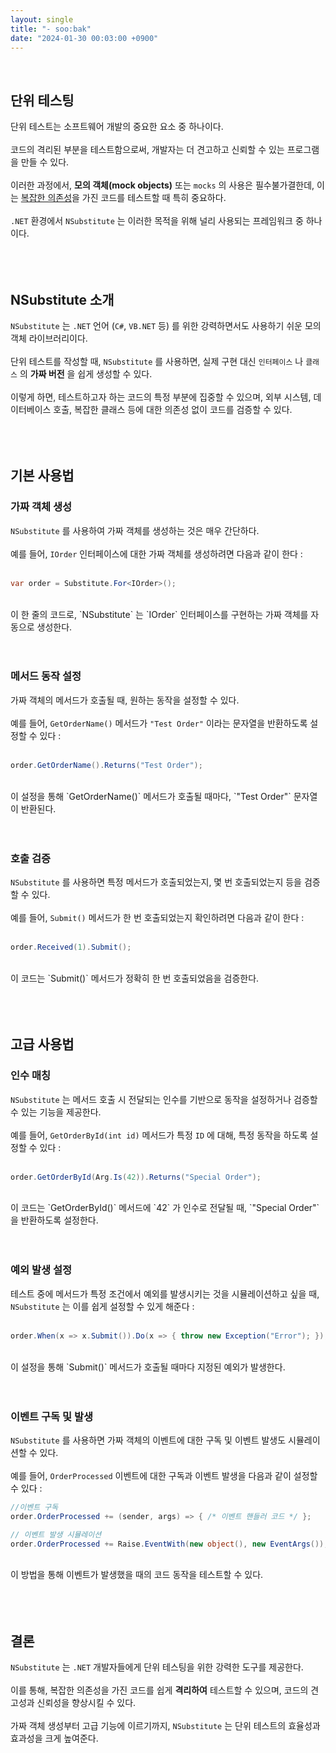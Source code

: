 ```yaml
---
layout: single
title: "- soo:bak"
date: "2024-01-30 00:03:00 +0900"
---
```

<br>

## 단위 테스팅
단위 테스트는 소프트웨어 개발의 중요한 요소 중 하나이다.<br>
<br>
코드의 격리된 부분을 테스트함으로써, 개발자는 더 견고하고 신뢰할 수 있는 프로그램을 만들 수 있다.<br>
<br>
이러한 과정에서, <b>모의 객체(mock objects)</b> 또는 `mocks` 의 사용은 필수불가결한데, 이는 <u>복잡한 의존성</u>을 가진 코드를 테스트할 때 특히 중요하다.<br>
<br>
`.NET` 환경에서 `NSubstitute` 는 이러한 목적을 위해 널리 사용되는 프레임워크 중 하나이다.<br>
<br><br><br>

## NSubstitute 소개
`NSubstitute` 는 `.NET` 언어 (`C#`, `VB.NET` 등) 를 위한 강력하면서도 사용하기 쉬운 모의 객체 라이브러리이다. <br>
<br>
단위 테스트를 작성할 때, `NSubstitute` 를 사용하면, 실제 구현 대신 `인터페이스` 나 `클래스` 의 <b>가짜 버전</b> 을 쉽게 생성할 수 있다.<br>
<br>
이렇게 하면, 테스트하고자 하는 코드의 특정 부분에 집중할 수 있으며, 외부 시스템, 데이터베이스 호출, 복잡한 클래스 등에 대한 의존성 없이 코드를 검증할 수 있다.<br>
<br><br><br>

## 기본 사용법

### 가짜 객체 생성
`NSubstitute` 를 사용하여 가짜 객체를 생성하는 것은 매우 간단하다.<br>
<br>
예를 들어, `IOrder` 인터페이스에 대한 가짜 객체를 생성하려면 다음과 같이 한다 : <br>
<br>
```c#
var order = Substitute.For<IOrder>();
```
<br>
이 한 줄의 코드로, `NSubstitute` 는 `IOrder` 인터페이스를 구현하는 가짜 객체를 자동으로 생성한다.<br>
<br><br>

### 메서드 동작 설정
가짜 객체의 메서드가 호출될 때, 원하는 동작을 설정할 수 있다.<br>
<br>
예를 들어, `GetOrderName()` 메서드가 `"Test Order"` 이라는 문자열을 반환하도록 설정할 수 있다 : <br>
<br>
```c#
order.GetOrderName().Returns("Test Order");
```
<br>
이 설정을 통해 `GetOrderName()` 메서드가 호출될 때마다, `"Test Order"` 문자열이 반환된다.<br>
<br><br>

### 호출 검증
`NSubstitute` 를 사용하면 특정 메서드가 호출되었는지, 몇 번 호출되었는지 등을 검증할 수 있다.<br>
<br>
예를 들어, `Submit()` 메서드가 한 번 호출되었는지 확인하려면 다음과 같이 한다 : <br>
<br>
```c#
order.Received(1).Submit();
```
<br>
이 코드는 `Submit()` 메서드가 정확히 한 번 호출되었음을 검증한다.<br>
<br><br><br>

## 고급 사용법

### 인수 매칭
`NSubstitute` 는 메서드 호출 시 전달되는 인수를 기반으로 동작을 설정하거나 검증할 수 있는 기능을 제공한다.<br>
<br>
예를 들어, `GetOrderById(int id)` 메서드가 특정 `ID` 에 대해, 특정 동작을 하도록 설정할 수 있다 : <br>
<br>
```c#
order.GetOrderById(Arg.Is(42)).Returns("Special Order");
```
<br>
이 코드는 `GetOrderById()` 메서드에 `42` 가 인수로 전달될 때, `"Special Order"` 을 반환하도록 설정한다.<br>
<br><br>

### 예외 발생 설정
테스트 중에 메서드가 특정 조건에서 예외를 발생시키는 것을 시뮬레이션하고 싶을 때, `NSubstitute` 는 이를 쉽게 설정할 수 있게 해준다 : <br>
<br>
```c#
order.When(x => x.Submit()).Do(x => { throw new Exception("Error"); });
```
<br>
이 설정을 통해 `Submit()` 메서드가 호출될 때마다 지정된 예외가 발생한다.<br>
<br><br>

### 이벤트 구독 및 발생
`NSubstitute` 를 사용하면 가짜 객체의 이벤트에 대한 구독 및 이벤트 발생도 시뮬레이션할 수 있다. <br>
<br>
예를 들어, `OrderProcessed` 이벤트에 대한 구독과 이벤트 발생을 다음과 같이 설정할 수 있다 :
<br>
```c#
//이벤트 구독
order.OrderProcessed += (sender, args) => { /* 이벤트 핸들러 코드 */ };

// 이벤트 발생 시뮬레이션
order.OrderProcessed += Raise.EventWith(new object(), new EventArgs());
```
<br>
이 방법을 통해 이벤트가 발생했을 때의 코드 동작을 테스트할 수 있다.<br>
<br><br><br>

## 결론
`NSubstitute` 는 `.NET` 개발자들에게 단위 테스팅을 위한 강력한 도구를 제공한다.<br>
<br>
이를 통해, 복잡한 의존성을 가진 코드를 쉽게 <b>격리하여</b> 테스트할 수 있으며, 코드의 견고성과 신뢰성을 향상시킬 수 있다.<br>
<br>
가짜 객체 생성부터 고급 기능에 이르기까지, `NSubstitute` 는 단위 테스트의 효율성과 효과성을 크게 높여준다.<br>
<br>
<br>
<br>
